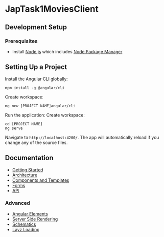# JapTask1MoviesClient

## Development Setup

### Prerequisites
- Install [Node.js](https://nodejs.org/en/) which includes [Node Package Manager](https://docs.npmjs.com/getting-started)

## Setting Up a Project

Install the Angular CLI globally:
```
npm install -g @angular/cli
```

Create workspace:
```
ng new [PROJECT NAME]angular/cli
```
Run the application:
Create workspace:
```
cd [PROJECT NAME]
ng serve
```

Navigate to `http://localhost:4200/`. The app will automatically reload if you change any of the source files.


## Documentation

- [Getting Started](https://angular.io/start)
- [Architecture](https://angular.io/guide/architecture)
- [Components and Templates](https://angular.io/start#template-syntax)
- [Forms](https://angular.io/guide/forms-overview)
- [API](https://angular.io/api)

### Advanced
- [Angular Elements](https://angular.io/guide/elements)
- [Server Side Rendering](https://angular.io/guide/universal)
- [Schematics](https://angular.io/guide/schematics)
- [Layz Loading](https://angular.io/guide/lazy-loading-ngmodules)
